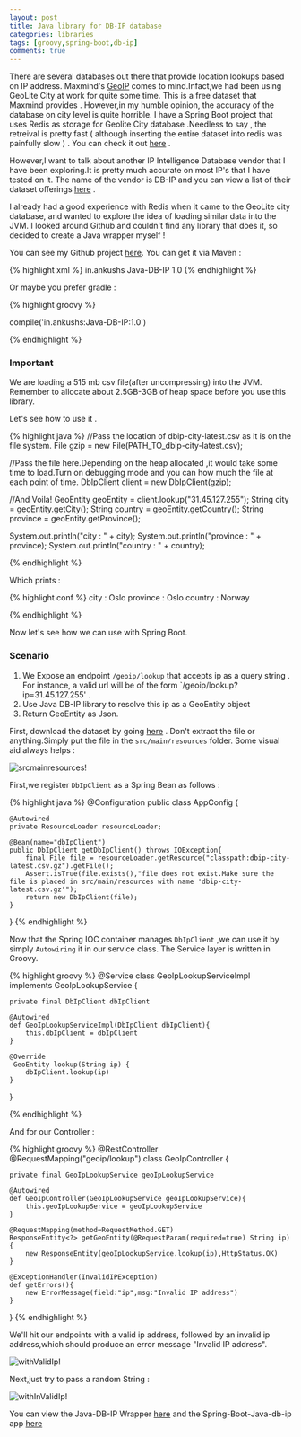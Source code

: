 ```yaml
---
layout: post
title: Java library for DB-IP database
categories: libraries
tags: [groovy,spring-boot,db-ip]
comments: true
---
```

There are several databases out there that provide location lookups based on IP address. Maxmind's [GeoIP](https://www.maxmind.com/en/locate-my-ip-address)
comes to mind.Infact,we had been using GeoLite City	 at work for quite some time. This is a free dataset that Maxmind provides . However,in my humble opinion, the accuracy of the database on city level is quite horrible. I have a Spring Boot project that uses Redis as storage for Geolite City database .Needless to say , the retreival is pretty fast ( although inserting the entire dataset into redis was painfully slow ) . You can check it out [here](https://github.com/ankushs92/Spring-Boot-GeoIP-Redis) .

However,I want to talk about another IP Intelligence Database vendor that I have been exploring.It is pretty much accurate on most IP's that I have tested on it. The name of the vendor is DB-IP and you can view a list of their dataset offerings [here](https://db-ip.com/db/) .

I already had a good experience with Redis when it came to the GeoLite city database, and wanted to explore the idea of loading similar data into the JVM.
I looked around Github and couldn't find any library that does it, so decided to create a Java wrapper myself !

You can see my Github project [here](https://github.com/ankushs92/Java-DB-IP). You can get it via Maven :

{% highlight xml %}
<dependency>
      <groupId>in.ankushs</groupId>
      <artifactId>Java-DB-IP</artifactId>
      <version>1.0</version> 
</dependency>
{% endhighlight %}

Or maybe you prefer gradle :

{% highlight groovy %}

compile('in.ankushs:Java-DB-IP:1.0')

{% endhighlight %}

### Important 
We are loading a 515 mb csv file(after uncompressing) into the JVM. Remember to allocate about 2.5GB-3GB of heap space before you use this library.

Let's see how to use it .

{% highlight java %}
//Pass the location of dbip-city-latest.csv as it is on the file system.
File gzip = new File(PATH_TO_dbip-city-latest.csv);

//Pass the file here.Depending on the heap allocated ,it would take some time to load.Turn on debugging mode and you can how much the file at each point of time.
DbIpClient client = new DbIpClient(gzip);

//And Voila!
GeoEntity geoEntity = client.lookup("31.45.127.255");
String city = geoEntity.getCity();
String country = geoEntity.getCountry();
String province = geoEntity.getProvince();

System.out.println("city : " + city);
System.out.println("province : " + province);
System.out.println("country : " + country);

{% endhighlight %}

Which prints :

{% highlight conf %}
city : Oslo
province : Oslo
country : Norway

{% endhighlight %}

Now let's see how we can use with Spring Boot.

### Scenario

1. We Expose an endpoint `/geoip/lookup` that accepts ip as a query string . For instance, a valid url will be of the form `/geoip/lookup?ip=31.45.127.255' .
2. Use Java DB-IP library to resolve this ip as a GeoEntity object
3. Return GeoEntity as Json.

First, download the dataset by going [here](https://db-ip.com/db/download/city) . Don't extract the file or anything.Simply put the file in the
`src/main/resources` folder. Some visual aid always helps :

![srcmainresources!](https://cloud.githubusercontent.com/assets/7692552/15226429/4816e034-18a0-11e6-8f2c-339d82c2f46d.png "srcmainresources")


First,we register `DbIpClient` as a Spring Bean as follows :

{% highlight java %}
@Configuration
public class AppConfig {
	
	@Autowired
	private ResourceLoader resourceLoader;
	
	@Bean(name="dbIpClient")
	public DbIpClient getDbIpClient() throws IOException{
		final File file = resourceLoader.getResource("classpath:dbip-city-latest.csv.gz").getFile();
		Assert.isTrue(file.exists(),"file does not exist.Make sure the file is placed in src/main/resources with name 'dbip-city-latest.csv.gz'");
		return new DbIpClient(file);
	}
	
}
{% endhighlight %} 

Now that the Spring IOC container manages `DbIpClient` ,we can use it by simply `Autowiring` it in our service class.
The Service layer is written in Groovy.

{% highlight groovy %}
@Service
class GeoIpLookupServiceImpl implements GeoIpLookupService {
	
	private final DbIpClient dbIpClient
	
	@Autowired
	def GeoIpLookupServiceImpl(DbIpClient dbIpClient){
		this.dbIpClient = dbIpClient
	}
	
	@Override
	 GeoEntity lookup(String ip) {
		dbIpClient.lookup(ip)
	}
}

{% endhighlight %}

And for our Controller :

{% highlight groovy %}
@RestController
@RequestMapping("geoip/lookup")
class GeoIpController {

	private final GeoIpLookupService geoIpLookupService
	
	@Autowired
	def GeoIpController(GeoIpLookupService geoIpLookupService){
		this.geoIpLookupService = geoIpLookupService
	}

	@RequestMapping(method=RequestMethod.GET)
	ResponseEntity<?> getGeoEntity(@RequestParam(required=true) String ip){
		new ResponseEntity(geoIpLookupService.lookup(ip),HttpStatus.OK)
	}
	
	@ExceptionHandler(InvalidIPException)
	def getErrors(){
		new ErrorMessage(field:"ip",msg:"Invalid IP address")
	}
}
{% endhighlight %}


We'll hit our endpoints with a valid ip address, followed by an invalid ip address,which should produce an error message "Invalid IP address".

![withValidIp!](https://cloud.githubusercontent.com/assets/7692552/15226886/544e4764-18a2-11e6-9b1c-3dfb0699d55b.png "withValidIp")

Next,just try to pass a random String : 

![withInValidIp!](https://cloud.githubusercontent.com/assets/7692552/15226887/556a9706-18a2-11e6-9828-89b79109a27c.png "withInValidIp")

You can view the Java-DB-IP Wrapper [here](https://github.com/ankushs92/Java-DB-IP) and the Spring-Boot-Java-db-ip app [here](https://github.com/ankushs92/Spring-Boot-DB-IP)

